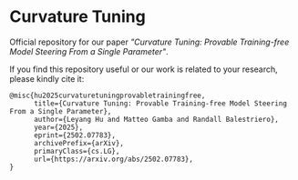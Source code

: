 # Curvature Tuning
Official repository for our paper *"Curvature Tuning: Provable Training-free Model Steering From a Single Parameter"*.

If you find this repository useful or our work is related to your research, please kindly cite it:

```
@misc{hu2025curvaturetuningprovabletrainingfree,
      title={Curvature Tuning: Provable Training-free Model Steering From a Single Parameter}, 
      author={Leyang Hu and Matteo Gamba and Randall Balestriero},
      year={2025},
      eprint={2502.07783},
      archivePrefix={arXiv},
      primaryClass={cs.LG},
      url={https://arxiv.org/abs/2502.07783}, 
}
```
